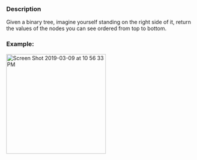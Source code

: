 ### Description
Given a binary tree, imagine yourself standing on the right side of it, return the values of the nodes you can see ordered from top to bottom.

### Example:
<img width="265" alt="Screen Shot 2019-03-09 at 10 56 33 PM" src="https://user-images.githubusercontent.com/27938420/54081746-9c005e00-42be-11e9-945a-44900624796d.png">
